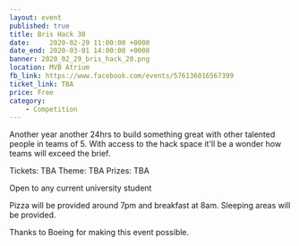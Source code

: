 ```yaml
---
layout: event
published: true
title: Bris Hack 30
date:     2020-02-29 11:00:00 +0000
date_end: 2020-03-01 14:00:00 +0000 
banner: 2020_02_29_bris_hack_20.png
location: MVB Atrium
fb_link: https://www.facebook.com/events/576136016567399
ticket_link: TBA
price: Free
category:
    - Competition
---
```


Another year another 24hrs to build something great with other talented people in teams of 5. With access to the hack space it'll be a wonder how teams will exceed the brief.

Tickets: TBA
Theme: TBA
Prizes: TBA

Open to any current university student

Pizza will be provided around 7pm and breakfast at 8am.
Sleeping areas will be provided.

Thanks to Boeing for making this event possible.
